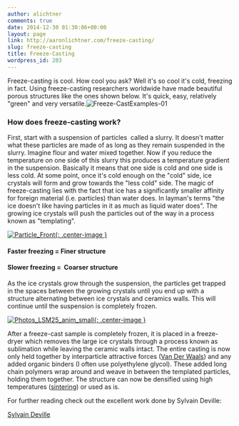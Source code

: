 ```yaml
---
author: alichtner
comments: true
date: 2014-12-30 01:30:06+00:00
layout: page
link: http://aaronlichtner.com/freeze-casting/
slug: freeze-casting
title: Freeze-Casting
wordpress_id: 203
---
```


Freeze-casting is cool. How cool you ask? Well it's so cool it's cold, freezing in fact. Using freeze-casting researchers worldwide have made beautiful porous structures like the ones shown below. It's quick, easy, relatively "green" and very versatile.![Freeze-CastExamples-01](http://aaronlichtner.com/wp-content/uploads/2014/12/Freeze-CastExamples-01.png)


### How does freeze-casting work?


First, start with a suspension of particles  called a slurry. It doesn't matter what these particles are made of as long as they remain suspended in the slurry. Imagine flour and water mixed together. Now if you reduce the temperature on one side of this slurry this produces a temperature gradient in the suspension. Basically it means that one side is cold and one side is less cold. At some point, once it's cold enough on the "cold" side, ice crystals will form and grow towards the "less cold" side. The magic of freeze-casting lies with the fact that ice has a significantly smaller affinity for foreign material (i.e. particles) than water does. In layman's terms "the ice doesn't like having particles in it as much as liquid water does". The growing ice crystals will push the particles out of the way in a process known as "templating".

[![Particle_Front](http://aaronlichtner.com/wp-content/uploads/2014/12/Particle_Front-01.png){: .center-image }](http://aaronlichtner.com/wp-content/uploads/2014/12/Particle_Front-01.png)


#### Faster freezing = Finer structure




#### Slower freezing =  Coarser structure




As the ice crystals grow through the suspension, the particles get trapped in the spaces between the growing crystals until you end up with a structure alternating between ice crystals and ceramics walls. This will continue until the suspension is completely frozen.

[![Photos_LSM25_anim_small](http://aaronlichtner.com/wp-content/uploads/2014/12/Photos_LSM25_anim_small.gif){: .center-image }](http://aaronlichtner.com/wp-content/uploads/2014/12/Photos_LSM25_anim_small.gif)

After a freeze-cast sample is completely frozen, it is placed in a freeze-dryer which removes the large ice crystals through a process known as sublimation while leaving the ceramic walls intact. The entire casting is now only held together by interparticle attractive forces ([Van Der Waals](http://en.wikipedia.org/wiki/Van_der_Waals_force)) and any added organic binders (I often use polyethylene glycol). These added long chain polymers wrap around and weave in between the templated particles, holding them together. The structure can now be densified using high temperatures ([sintering](http://en.wikipedia.org/wiki/Sintering)) or used as is.

For further reading check out the excellent work done by Sylvain Deville:

[Sylvain Deville](http://sylvaindeville.net/)







